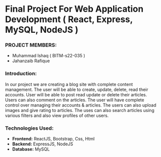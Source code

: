# Final Project For Web Application Development ( React, Express, MySQL, NodeJS )

<h3>PROJECT MEMBERS: </h3>

<ul>

<li> Muhammad Ishaq ( BITM-s22-035 )</li>
<li> Jahanzaib Rafique </li>
</ul>

<h3>Introduction: </h3>

In our project we are creating a blog site with complete content management. The user
will be able to create, update, delete, read their accounts. User will be able to post read
update or delete their articles. Users can also comment on the articles. The user will
have complete control over managing their accounts & articles. The users can also
upload images and give rating to articles. The uses can also search articles using
various filters and also view profiles of other users.

<h3>Technologies Used:</h3>
<ul>

<li><strong>Frontend:</strong> ReactJS, Bootstrap, Css, Html </li>
<li><strong>Backend:</strong> ExpressJS, NodeJS </li>
<li><strong>Database:</strong> MySQL </li>

</ul>
